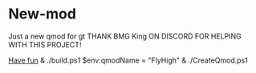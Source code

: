 # New-mod
Just a new qmod for gt
THANK BMG King ON DISCORD FOR HELPING WITH THIS PROJECT!


[Have fun](./buildQmod.ps1)
& ./build.ps1
$env:qmodName = "FlyHigh"
& ./CreateQmod.ps1
